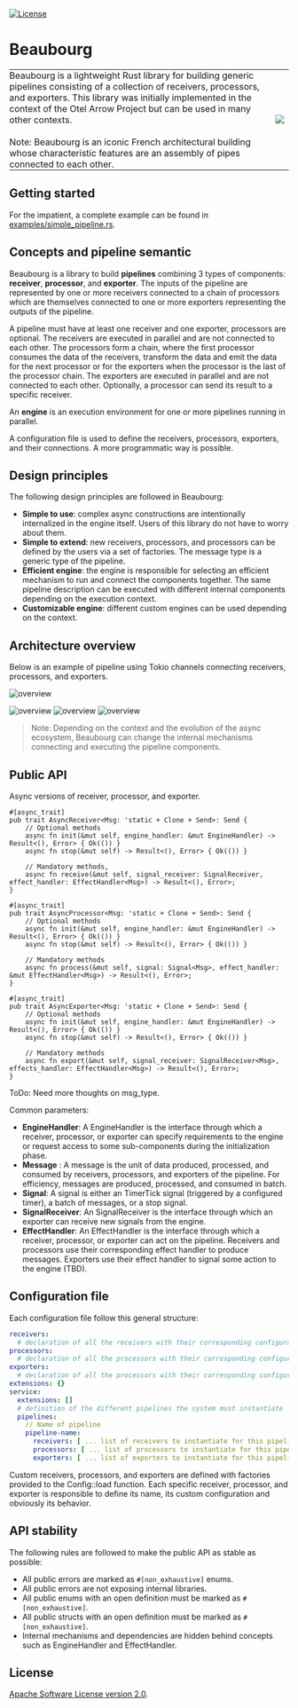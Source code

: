 [![License](https://img.shields.io/badge/license-Apache%202.0-blue?style=flat-square)](https://github.com/clap-rs/clap/blob/v3.1.0/LICENSE-APACHE)

# Beaubourg

<table style="border-collapse: collapse; border: none!important;">
<tr style="border-collapse: collapse; border: none!important; padding: 0;">
<td style="border-collapse: collapse; border: none!important; padding: 0; vertical-align: top;">
Beaubourg is a lightweight Rust library for building generic pipelines consisting of a collection of receivers,
processors, and exporters. This library was initially implemented in the context of the Otel Arrow Project but
can be used in many other contexts.</br></br>Note: Beaubourg is an iconic French architectural building whose characteristic features are an assembly of pipes
connected to each other.
</td>
<td style="border-collapse: collapse; border: none!important;"><img src="images/beaubourg_building.png"></td>
</tr>
</table>

## Getting started

For the impatient, a complete example can be found in
[examples/simple_pipeline.rs](examples/multithread_engine_example).

## Concepts and pipeline semantic

Beaubourg is a library to build **pipelines** combining 3 types of components:
**receiver**, **processor**, and **exporter**. The inputs of the pipeline are
represented by one or more receivers connected to a chain of processors which
are themselves connected to one or more exporters representing the outputs of
the pipeline.

A pipeline must have at least one receiver and one exporter, processors are
optional. The receivers are executed in parallel and are not connected to each
other. The processors form a chain, where the first processor consumes the data
of the receivers, transform the data and emit the data for the next processor or
for the exporters when the processor is the last of the processor chain. The
exporters are executed in parallel and are not connected to each other.
Optionally, a processor can send its result to a specific receiver.

An **engine** is an execution environment for one or more pipelines running in
parallel.

A configuration file is used to define the receivers, processors, exporters, and
their connections. A more programmatic way is possible.

## Design principles

The following design principles are followed in Beaubourg:

- **Simple to use**: complex async constructions are intentionally internalized
  in the engine itself. Users of this library do not have to worry about them.
- **Simple to extend**: new receivers, processors, and processors can be defined
  by the users via a set of factories. The message type is a generic type of the
  pipeline.
- **Efficient engine**: the engine is responsible for selecting an efficient
  mechanism to run and connect the components together. The same pipeline
  description can be executed with different internal components depending on
  the execution context.
- **Customizable engine**: different custom engines can be used depending on the
  context.

## Architecture overview

Below is an example of pipeline using Tokio channels connecting receivers,
processors, and exporters.

![overview](images/Beaubourg.png)

![overview](images/BeaubourgReceiver.png)
![overview](images/BeaubourgProcessor.png)
![overview](images/BeaubourgExporter.png)

> Note: Depending on the context and the evolution of the async ecosystem,
> Beaubourg can change the internal mechanisms connecting and executing the
> pipeline components.

## Public API

Async versions of receiver, processor, and exporter.

```rust,ignore
#[async_trait]
pub trait AsyncReceiver<Msg: 'static + Clone + Send>: Send {
    // Optional methods
    async fn init(&mut self, engine_handler: &mut EngineHandler) -> Result<(), Error> { Ok(()) }
    async fn stop(&mut self) -> Result<(), Error> { Ok(()) }

    // Mandatory methods,
    async fn receive(&mut self, signal_receiver: SignalReceiver, effect_handler: EffectHandler<Msg>) -> Result<(), Error>;
}

#[async_trait]
pub trait AsyncProcessor<Msg: 'static + Clone + Send>: Send {
    // Optional methods
    async fn init(&mut self, engine_handler: &mut EngineHandler) -> Result<(), Error> { Ok(()) }
    async fn stop(&mut self) -> Result<(), Error> { Ok(()) }

    // Mandatory methods
    async fn process(&mut self, signal: Signal<Msg>, effect_handler: &mut EffectHandler<Msg>) -> Result<(), Error>;
}

#[async_trait]
pub trait AsyncExporter<Msg: 'static + Clone + Send>: Send {
    // Optional methods
    async fn init(&mut self, engine_handler: &mut EngineHandler) -> Result<(), Error> { Ok(()) }
    async fn stop(&mut self) -> Result<(), Error> { Ok(()) }

    // Mandatory methods
    async fn export(&mut self, signal_receiver: SignalReceiver<Msg>, effects_handler: EffectHandler<Msg>) -> Result<(), Error>;
}
```

ToDo: Need more thoughts on msg_type.

Common parameters:

- **EngineHandler**: A EngineHandler is the interface through which a receiver,
processor, or exporter can specify requirements to the engine or request access
to some sub-components during the initialization phase.
- **Message** : A message is the unit of data produced, processed, and consumed
by receivers, processors, and exporters of the pipeline. For efficiency,
messages are produced, processed, and consumed in batch.
- **Signal**: A signal is either an TimerTick signal (triggered by a configured
  timer), a batch of messages, or a stop signal.
- **SignalReceiver**: An SignalReceiver is the interface through which an
  exporter can receive new signals from the engine.
- **EffectHandler**: An EffectHandler is the interface through which a receiver,
processor, or exporter can act on the pipeline. Receivers and processors use
their corresponding effect handler to produce messages. Exporters use their
effect handler to signal some action to the engine (TBD).

## Configuration file

Each configuration file follow this general structure:

```yaml
receivers:
  # declaration of all the receivers with their corresponding configuration
processors:
  # declaration of all the processors with their corresponding configuration
exporters:
  # declaration of all the processors with their corresponding configuration
extensions: {}
service:
  extensions: []
  # definition of the different pipelines the system must instantiate
  pipelines:
    // Name of pipeline
    pipeline-name:
      receivers: [ ... list of receivers to instantiate for this pipeline ... ]
      processors: [ ... list of processors to instantiate for this pipeline ... ]
      exporters: [ ... list of exporters to instantiate for this pipeline ... ]
```

Custom receivers, processors, and exporters are defined with factories provided
to the Config::load function. Each specific receiver, processor, and exporter is
responsible to define its name, its custom configuration and obviously its
behavior.

## API stability

The following rules are followed to make the public API as stable as possible:

- All public errors are marked as `#[non_exhaustive]` enums.
- All public errors are not exposing internal libraries.
- All public enums with an open definition must be marked as
  `#[non_exhaustive]`.
- All public structs with an open definition must be marked as
  `#[non_exhaustive]`.
- Internal mechanisms and dependencies are hidden behind concepts such as
  EngineHandler and EffectHandler.

## License

[Apache Software License version 2.0](./LICENSE).
